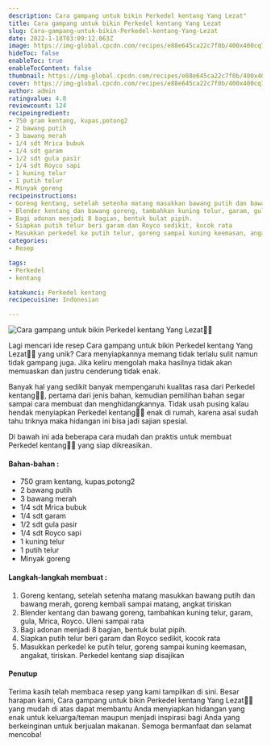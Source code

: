```yaml
---
description: Cara gampang untuk bikin Perkedel kentang Yang Lezat"
title: Cara gampang untuk bikin Perkedel kentang Yang Lezat
slug: Cara-gampang-untuk-bikin-Perkedel-kentang-Yang-Lezat
date: 2022-1-18T03:09:12.063Z
image: https://img-global.cpcdn.com/recipes/e88e645ca22c7f0b/400x400cq70/photo.jpg
hideToc: false
enableToc: true
enableTocContent: false
thumbnail: https://img-global.cpcdn.com/recipes/e88e645ca22c7f0b/400x400cq70/photo.jpg
cover: https://img-global.cpcdn.com/recipes/e88e645ca22c7f0b/400x400cq70/photo.jpg
author: admin
ratingvalue: 4.8
reviewcount: 124
recipeingredient:
- 750 gram kentang, kupas,potong2
- 2 bawang putih
- 3 bawang merah
- 1/4 sdt Mrica bubuk
- 1/4 sdt garam
- 1/2 sdt gula pasir
- 1/4 sdt Royco sapi
- 1 kuning telur
- 1 putih telur
- Minyak goreng
recipeinstructions:
- Goreng kentang, setelah setenha matang masukkan bawang putih dan bawang merah, goreng kembali sampai matang, angkat tiriskan
- Blender kentang dan bawang goreng, tambahkan kuning telur, garam, gula, Mrica, Royco. Uleni sampai rata
- Bagi adonan menjadi 8 bagian, bentuk bulat pipih.
- Siapkan putih telur beri garam dan Royco sedikit, kocok rata
- Masukkan perkedel ke putih telur, goreng sampai kuning keemasan, angakat, tiriskan. Perkedel kentang siap disajikan
categories:
- Resep

tags:
- Perkedel
- kentang

katakunci: Perkedel kentang
recipecuisine: Indonesian

---
```


![Cara gampang untuk bikin Perkedel kentang Yang Lezat👩‍🍳](https://img-global.cpcdn.com/recipes/e88e645ca22c7f0b/400x400cq70/photo.jpg)

Lagi mencari ide resep Cara gampang untuk bikin Perkedel kentang Yang Lezat👩‍🍳 yang unik? Cara menyiapkannya memang tidak terlalu sulit namun tidak gampang juga. Jika keliru mengolah maka hasilnya tidak akan memuaskan dan justru cenderung tidak enak.

Banyak hal yang sedikit banyak mempengaruhi kualitas rasa dari Perkedel kentang👩‍🍳, pertama dari jenis bahan, kemudian pemilihan bahan segar sampai cara membuat dan menghidangkannya. Tidak usah pusing kalau hendak menyiapkan Perkedel kentang👩‍🍳 enak di rumah, karena asal sudah tahu triknya maka hidangan ini bisa jadi sajian spesial.

Di bawah ini ada beberapa cara mudah dan praktis untuk membuat Perkedel kentang👩‍🍳 yang siap dikreasikan.

<!--inarticleads1-->

#### Bahan-bahan :

- 750 gram kentang, kupas,potong2
- 2 bawang putih
- 3 bawang merah
- 1/4 sdt Mrica bubuk
- 1/4 sdt garam
- 1/2 sdt gula pasir
- 1/4 sdt Royco sapi
- 1 kuning telur
- 1 putih telur
- Minyak goreng

<!--inarticleads2-->

#### Langkah-langkah membuat :

1. Goreng kentang, setelah setenha matang masukkan bawang putih dan bawang merah, goreng kembali sampai matang, angkat tiriskan
1. Blender kentang dan bawang goreng, tambahkan kuning telur, garam, gula, Mrica, Royco. Uleni sampai rata
1. Bagi adonan menjadi 8 bagian, bentuk bulat pipih.
1. Siapkan putih telur beri garam dan Royco sedikit, kocok rata
1. Masukkan perkedel ke putih telur, goreng sampai kuning keemasan, angakat, tiriskan. Perkedel kentang siap disajikan

#### Penutup

Terima kasih telah membaca resep yang kami tampilkan di sini. Besar harapan kami, Cara gampang untuk bikin Perkedel kentang Yang Lezat👩‍🍳 yang mudah di atas dapat membantu Anda menyiapkan hidangan yang enak untuk keluarga/teman maupun menjadi inspirasi bagi Anda yang berkeinginan untuk berjualan makanan. Semoga bermanfaat dan selamat mencoba!